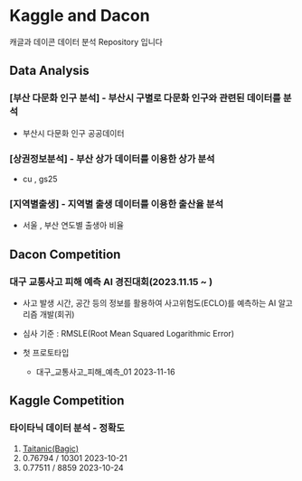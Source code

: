 # Kaggle and Dacon
캐글과 데이콘 데이터 분석 Repository 입니다

## Data Analysis

### [부산 다문화 인구 분석] - 부산시 구별로 다문화 인구와 관련된 데이터를 분석
 - 부산시 다문화 인구 공공데이터
### [상권정보분석] - 부산 상가 데이터를 이용한 상가 분석
 - cu , gs25
### [지역별출생] - 지역별 출생 데이터를 이용한 출산율 분석 
 - 서울 , 부산 연도별 출생아 비율

## Dacon Competition

###   대구 교통사고 피해 예측 AI 경진대회(2023.11.15 ~ )

- 사고 발생 시간, 공간 등의 정보를 활용하여 사고위험도(ECLO)를 예측하는 AI 알고리즘 개발(회귀)
- 심사 기준 : RMSLE(Root Mean Squared Logarithmic Error)

- 첫 프로토타입
   - 대구_교통사고_피해_예측_01 2023-11-16

## Kaggle Competition

###   타이타닉 데이터 분석 - 정확도
1. [Taitanic(Bagic)](https://www.kaggle.com/code/absdefgg/titanic)
 1. 0.76794 / 10301 2023-10-21
 2. 0.77511 / 8859  2023-10-24